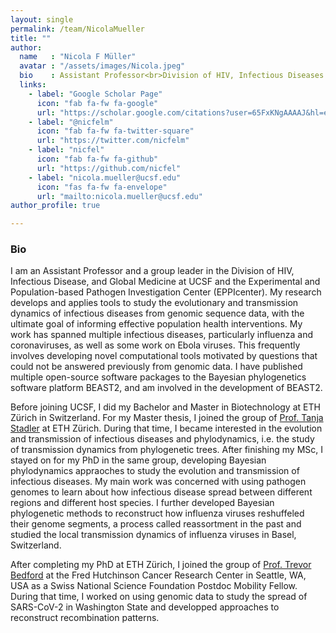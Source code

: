```yaml
---
layout: single
permalink: /team/NicolaMueller
title: ""
author:
  name   : "Nicola F Müller"
  avatar : "/assets/images/Nicola.jpeg"
  bio    : Assistant Professor<br>Division of HIV, Infectious Diseases and Global Medicine<br>Department of Medicine, University of California San Francisco
  links:
    - label: "Google Scholar Page"
      icon: "fab fa-fw fa-google"
      url: "https://scholar.google.com/citations?user=65FxKNgAAAAJ&hl=en"
    - label: "@nicfelm"
      icon: "fab fa-fw fa-twitter-square"
      url: "https://twitter.com/nicfelm"
    - label: "nicfel"
      icon: "fab fa-fw fa-github"
      url: "https://github.com/nicfel"
    - label: "nicola.mueller@ucsf.edu"
      icon: "fas fa-fw fa-envelope"
      url: "mailto:nicola.mueller@ucsf.edu"
author_profile: true

---
```


<h3>Bio</h3>

I am an Assistant Professor and a group leader in the Division of HIV, Infectious Disease, and Global Medicine at UCSF and the Experimental and Population-based Pathogen Investigation Center (EPPIcenter). My research develops and applies tools to study the evolutionary and transmission dynamics of infectious diseases from genomic sequence data, with the ultimate goal of informing effective population health interventions. My work has spanned multiple infectious diseases, particularly influenza and coronaviruses, as well as some work on Ebola viruses. This frequently involves developing novel computational tools motivated by questions that could not be answered previously from genomic data. I have published multiple open-source software packages to the Bayesian phylogenetics software platform BEAST2, and am involved in the development of BEAST2. 

Before joining UCSF, I did my Bachelor and Master in Biotechnology at ETH Zürich in Switzerland.
For my Master thesis, I joined the group of [Prof. Tanja Stadler](https://www.bsse.ethz.ch/cevo/) at ETH Zürich.
During that time, I became interested in the evolution and transmission of infectious diseases and phylodynamics, i.e. the study of transmission dynamics from phylogenetic trees.
After finishing my MSc, I stayed on for my PhD in the same group, developing Bayesian phylodynamics appraoches to study the evolution and transmission of infectious diseases.
My main work was concerned with using pathogen genomes to learn about how infectious disease spread between different regions and different host species.
I further developed Bayesian phylogenetic methods to reconstruct how influenza viruses reshuffeled their genome segments, a process called reassortment in the past and studied the local transmission dynamics of influenza viruses in Basel, Switzerland.

After completing my PhD at ETH Zürich, I joined the group of [Prof. Trevor Bedford](https://bedford.io/) at the Fred Hutchinson Cancer Research Center in Seattle, WA, USA as a Swiss National Science Foundation Postdoc Mobility Fellow. During that time, I worked on using genomic data to study the spread of SARS-CoV-2 in Washington State and developped approaches to reconstruct recombination patterns.


